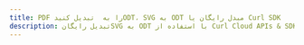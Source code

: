 ---title: PDF را به  تبدیل کنیدODT، SVG به ODT مبدل رایگان یا Curl SDKdescription: تبدیل رایگانSVG به ODT با استفاده از Curl Cloud APIs & SDK همچنین اسناد PDF را در Cloud ایجاد، ویرایش و رندر کنید.---